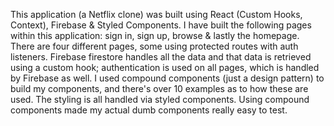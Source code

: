 This application (a Netflix clone) was built using React (Custom Hooks, Context), Firebase & Styled Components.
I have built the following pages within this application: sign in, sign up, browse & lastly the homepage.
There are four different pages, some using protected routes with auth listeners. 
Firebase firestore handles all the data and that data is retrieved using a custom hook; authentication is used on all pages, which is handled by Firebase as well.
I used compound components (just a design pattern) to build my components, and there's over 10 examples as to how these are used.
The styling is all handled via styled components. Using compound components made my actual dumb components really easy to test.
